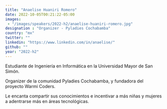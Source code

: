 ```yaml
---
title: "Anaelise Huaniri Romero"
date: 2022-10-05T00:21:22-05:00
images: 
 - "/images/speakers/2022-h2/anaelise-huaniri-romero.jpg"
designation : "Organizer - Pyladies Cochabamba"
country: "mx"
twitter: ""
linkedin: "https://www.linkedin.com/in/anaelise/"
github: ""
year: "2022-h2"
---
```



Estudiante de Ingeniería en Informática en la Universidad Mayor de San Simón.

Organizer de la comunidad Pyladies Cochabamba, y fundadora del proyecto Warmi Coders. 

Le encanta compartir sus conocimientos e incentivar a más niñas y mujeres a adentrarse más en áreas tecnológicas.
